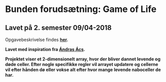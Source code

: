 # Bunden forudsætning: Game of Life

## Lavet på 2. semester 09/04-2018


Opgavebeskrivelse findes <b>[her](https://docs.google.com/document/d/1NFB-1S7oyIsEiSNahkTgNjsTl9kb8nTDQo0grbtTtBI/edit)<b>.

Lavet med inspiration fra <b>[Ándras Ács](https://github.com/andracs)<b>.


Projektet viser et 2-dimensionelt array, hvor der bliver dannet levende og døde celler. Efter nogle specifikke regler vil arrayet updatere og cellerne vil efter hånden dø eller vokse alt efter hvor mange levende naboceller de har.
